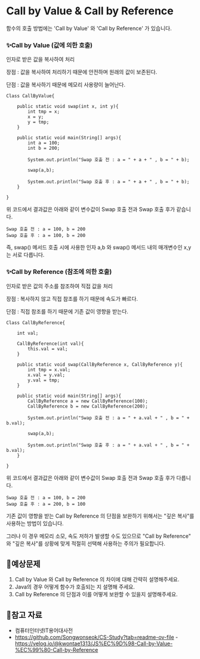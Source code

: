 # Call by Value & Call by Reference 

함수의 호출 방법에는 'Call by Value' 와 'Call by Reference' 가 있습니다.

### ✨Call by Value (값에 의한 호출)

인자로 받은 값을 복사하여 처리

장점 : 값을 복사하여 처리하기 때문에 안전하며 원래의 값이 보존된다.

단점 : 값을 복사하기 때문에 메모리 사용량이 늘어난다.

```
Class CallByValue{

    public static void swap(int x, int y){
        int tmp = x;
        x = y;
        y = tmp;
    }

    public static void main(String[] args){
        int a = 100;
        int b = 200;

        System.out.println("Swap 호출 전 : a = " + a + " , b = " + b);

        swap(a,b);

        System.out.println("Swap 호출 후 : a = " + a + " , b = " + b);
    }

}

```
위 코드에서 결과값은 아래와 같이 변수값이 Swap 호출 전과 Swap 호출 후가 같습니다.

```
Swap 호출 전 : a = 100, b = 200
Swap 호출 후 : a = 100, b = 200
```

즉, swap() 메서드 호출 시에 사용한 인자 a,b 와 swap() 메서드 내의 매개변수인 x,y는 서로 다릅니다.

### ✨Call by Reference (참조에 의한 호출)

인자로 받은 값의 주소를 참조하여 직접 값을 처리

장점 : 복사하지 않고 직접 참조를 하기 때문에 속도가 빠르다.

단점 : 직접 참조를 하기 때문에 기존 값이 영향을 받는다.

```
Class CallByReference{

    int val;

    CallByReference(int val){
        this.val = val;
    }

    public static void swap(CallByReference x, CallByReference y){
        int tmp = x.val;
        x.val = y.val;
        y.val = tmp;
    }

    public static void main(String[] args){
        CallByReference a = new CallByReference(100);
        CallByReference b = new CallByReference(200);

        System.out.println("Swap 호출 전 : a = " + a.val + " , b = " + b.val);

        swap(a,b);

        System.out.println("Swap 호출 후 : a = " + a.val + " , b = " + b.val);
    }

}
```

위 코드에서 결과값은 아래와 같이 변수값이 Swap 호출 전과 Swap 호출 후가 다릅니다.

```
Swap 호출 전 : a = 100, b = 200
Swap 호출 후 : a = 200, b = 100
```

기존 값이 영향을 받는 Call by Reference 의 단점을 보완하기 위해서는 "깊은 복사"를 사용하는 방법이 있습니다.

그러나 이 경우 메모리 소모, 속도 저하가 발생할 수도 있으므로 "Call by Reference" 와 "깊은 복사"를 상황에 맞게 적절히 선택해 사용하는 주의가 필요합니다.

## 📃예상문제
<!-- 공부한 내용을 바탕으로 예상 질문을 최소 1개 이상 작성해주세요.-->
1. Call by Value 와 Call by Reference 의 차이에 대해 간략히 설명해주세요. 
2. Java의 경우 어떻게 함수가 호출되는 지 설명해 주세요.
3. Call by Reference 의 단점과 이를 어떻게 보완할 수 있을지 설명해주세요.

## 🔗참고 자료
<!-- 공부 과정에서 참고한 자료가 있다면, 첨부해주세요-->
<!-- * [자료주제](링크)  -->
- 컴퓨터인터넷IT용어대사전
- https://github.com/Songwonseok/CS-Study?tab=readme-ov-file
-https://velog.io/@kwontae1313/JS%EC%9D%98-Call-by-Value-%EC%99%80-Call-by-Reference
